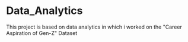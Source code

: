 # Data_Analytics
This project is based on data analytics in which i worked on the "Career Aspiration of Gen-Z" Dataset 
